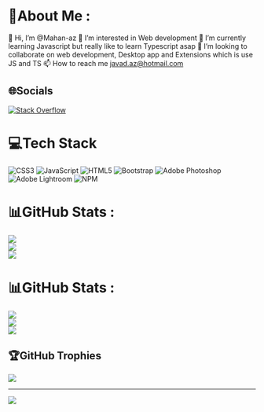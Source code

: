 # 💫About Me :
👋 Hi, I’m @Mahan-az
 👀 I’m interested in Web development
 🌱 I’m currently learning Javascript but really like to learn Typescript asap
 💞️ I’m looking to collaborate on web development, Desktop app and Extensions which is use JS and TS
 📫 How to reach me javad.az@hotmail.com


## 🌐Socials
[![Stack Overflow](https://img.shields.io/badge/-Stackoverflow-FE7A16?logo=stack-overflow&logoColor=white)](https://stackoverflow.com/users/18190779) 

# 💻Tech Stack
![CSS3](https://img.shields.io/badge/css3-%231572B6.svg?style=plastic&logo=css3&logoColor=white) ![JavaScript](https://img.shields.io/badge/javascript-%23323330.svg?style=plastic&logo=javascript&logoColor=%23F7DF1E) ![HTML5](https://img.shields.io/badge/html5-%23E34F26.svg?style=plastic&logo=html5&logoColor=white) ![Bootstrap](https://img.shields.io/badge/bootstrap-%23563D7C.svg?style=plastic&logo=bootstrap&logoColor=white) ![Adobe Photoshop](https://img.shields.io/badge/adobephotoshop-%2331A8FF.svg?style=plastic&logo=adobephotoshop&logoColor=white) ![Adobe Lightroom](https://img.shields.io/badge/Adobe%20Lightroom-31A8FF.svg?style=plastic&logo=Adobe%20Lightroom&logoColor=white) ![NPM](https://img.shields.io/badge/NPM-%23000000.svg?style=plastic&logo=npm&logoColor=white)
# 📊GitHub Stats :
![](https://github-readme-stats.vercel.app/api?username=Mahan-az&theme=gotham&hide_border=true&include_all_commits=true&count_private=false)<br/>
![](https://github-readme-streak-stats.herokuapp.com/?user=Mahan-az&theme=gotham&hide_border=true)<br/>
![](https://github-readme-stats.vercel.app/api/top-langs/?username=Mahan-az&theme=gotham&hide_border=true&include_all_commits=true&count_private=false&layout=compact)
# 📊GitHub Stats :
![](https://github-readme-stats.vercel.app/api?username=mahan-az&theme=tokyonight&hide_border=false&include_all_commits=false&count_private=false)<br/>
![](https://github-readme-streak-stats.herokuapp.com/?user=mahan-az&theme=tokyonight&hide_border=false)<br/>
![](https://github-readme-stats.vercel.app/api/top-langs/?username=mahan-az&theme=tokyonight&hide_border=false&include_all_commits=false&count_private=false&layout=compact)
## 🏆GitHub Trophies
![](https://github-profile-trophy.vercel.app/?username=Mahan-az&theme=juicyfresh&no-frame=true&no-bg=false&margin-w=4)

---
[![](https://visitcount.itsvg.in/api?id=mahan-az&icon=8&color=8)](https://visitcount.itsvg.in)
